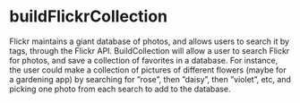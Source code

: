 # buildFlickrCollection
Flickr maintains a giant database of photos, and allows users to search it by tags, through the Flickr API. BuildCollection will allow a user to search Flickr for photos, and save a collection of favorites in a database. For instance, the user could make a collection of pictures of different flowers (maybe for a gardening app) by searching for ”rose”, then ”daisy”, then ”violet”, etc, and picking one photo from each search to add to the database.
